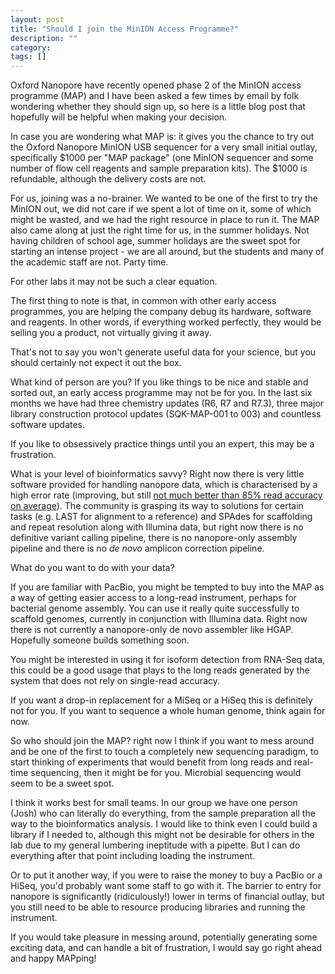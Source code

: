 ```yaml
---
layout: post
title: "Should I join the MinION Access Programme?"
description: ""
category: 
tags: []
---
```


Oxford Nanopore have recently opened phase 2 of the MinION access programme (MAP) and I have been asked a few times by email by folk wondering whether they should sign up, so here is a little blog post that hopefully will be helpful when making your decision. 
 
In case you are wondering what MAP is: it gives you the chance to try out the Oxford Nanopore MinION USB sequencer for a very small initial outlay, specifically $1000 per "MAP package" (one MinION sequencer and some number of flow cell reagents and sample preparation kits). The $1000 is refundable, although the delivery costs are not. 
 
For us, joining was a no-brainer. We wanted to be one of the first to try the MinION out, we did not care if we spent a lot of time on it, some of which might be wasted, and we had the right resource in place to run it. The MAP also came along at just the right time for us, in the summer holidays. Not having children of school age, summer holidays are the sweet spot for starting an intense project - we are all around, but the students and many of the academic staff are not. Party time.

For other labs it may not be such a clear equation. 
 
The first thing to note is that, in common with other early access programmes, you are helping the company debug its hardware, software and reagents.  In other words, if everything worked perfectly, they would be selling you a product, not virtually giving it away.

That's not to say you won't generate useful data for your science, but you should certainly not expect it out the box.

What kind of person are you? If you like things to be nice and stable and sorted out, an early access programme may not be for you. In the last six months we have had three chemistry updates (R6, R7 and R7.3), three major library construction protocol updates (SQK-MAP-001 to 003) and countless software updates.

If you like to obsessively practice things until you an expert, this may be a frustration.

What is your level of bioinformatics savvy? Right now there is very little software provided for handling nanopore data, which is characterised by a high error rate (improving, but still [not much better than 85% read accuracy on average](http://www.gigasciencejournal.com/content/3/1/22/abstract)).  The community is grasping its way to solutions for certain tasks (e.g.  LAST for alignment to a reference) and SPAdes for scaffolding and repeat resolution along with Illumina data, but right now there is no definitive variant calling pipeline, there is no nanopore-only assembly pipeline and there is no _de novo_ amplicon correction pipeline.

What do you want to do with your data?

If you are familiar with PacBio, you might be tempted to buy into the MAP as a way of getting easier access to a long-read instrument, perhaps for bacterial genome assembly. You can use it really quite successfully to scaffold genomes, currently in conjunction with Illumina data. Right now there is not currently a nanopore-only de novo assembler like HGAP. Hopefully someone builds something soon.

You might be interested in using it for isoform detection from RNA-Seq data, this could be a good usage that plays to the long reads generated by the system that does not rely on single-read accuracy.

If you want a drop-in replacement for a MiSeq or a HiSeq this is definitely not for you.  If you want to sequence a whole human genome, think again for now.

So who should join the MAP? right now I think if you want to mess around and be one of the first to touch a completely new sequencing paradigm, to start thinking of experiments that would benefit from long reads and real-time sequencing, then it might be for you. Microbial sequencing would seem to be a sweet spot.

I think it works best for small teams. In our group we have one person (Josh) who can literally do everything, from the sample preparation all the way to the bioinformatics analysis. I would like to think even I could build a library if I needed to, although this might not be desirable for others in the lab due to my general lumbering ineptitude with a pipette. But I can do everything after that point including loading the instrument.

Or to put it another way, if you were to raise the money to buy a PacBio or a HiSeq, you'd probably want some staff to go with it. The barrier to entry for nanopore is significantly (ridiculously!) lower in terms of financial outlay, but you still need to be able to resource producing libraries and running the instrument.

If you would take pleasure in messing around, potentially generating some exciting data, and can handle a bit of frustration, I would say go right ahead and happy MAPping!
 
